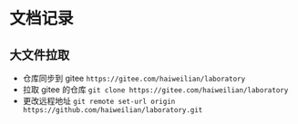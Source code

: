 # 文档记录

## 大文件拉取

- 仓库同步到 gitee `https://gitee.com/haiweilian/laboratory`
- 拉取 gitee 的仓库 `git clone https://gitee.com/haiweilian/laboratory`
- 更改远程地址 `git remote set-url origin https://github.com/haiweilian/laboratory.git`



